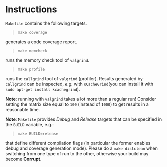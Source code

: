 # Instructions

`Makefile` contains the following targets.

> `make coverage`

generates a code coverage report.

> `make memcheck`

runs the memory check tool of `valgrind`.

> `make profile`

runs the `callgrind` tool of `valgrind` (profiler).
Results generated by `callgrind` can be inspected, *e.g.* with `KCacheGrind`(you can install it with `sudo apt-get install kcachegrind`).

**Note**: running with `valgrind` takes a lot more than a regular run!
Consider setting the matrix size equal to `100` (instead of `1000`) to get results in a reasonable time.

**Note**: `Makefile` provides *Debug* and *Release* targets that can be specified in the `BUILD` variable, e.g.: 

> `make BUILD=release`

that define different compilation flags (in particular the former enables debug and coverage generation mode).
Please do a `make distclean` when switching from one type of run to the other, otherwise your build may become **Corrupt**.
